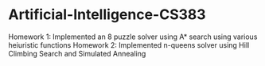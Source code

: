 # Artificial-Intelligence-CS383
Homework 1: Implemented an 8 puzzle solver using A* search using various heiuristic functions
Homework 2: Implemented n-queens solver using Hill Climbing Search and Simulated Annealing
